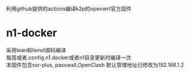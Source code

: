 利用github提供的actions编译k2p的openwrt官方固件  


# n1-docker
采用lean和lienol源码编译  
每周或者.config.n1.docker或者n1目录更新时编译一次  
本固件包含ssr-plus, passwall,OpenClash
默认管理地址已修改为192.168.1.2
